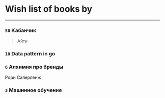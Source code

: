 # Wish list of books by [](https://plus.google.com/u/0/116049106351328726122/)
---

### `50` Кабанчик
> Айти

### `10` Data pattern in go

### `6` Алхимия про бренды
Рори Салерленж

### `3` Машинное обучение

